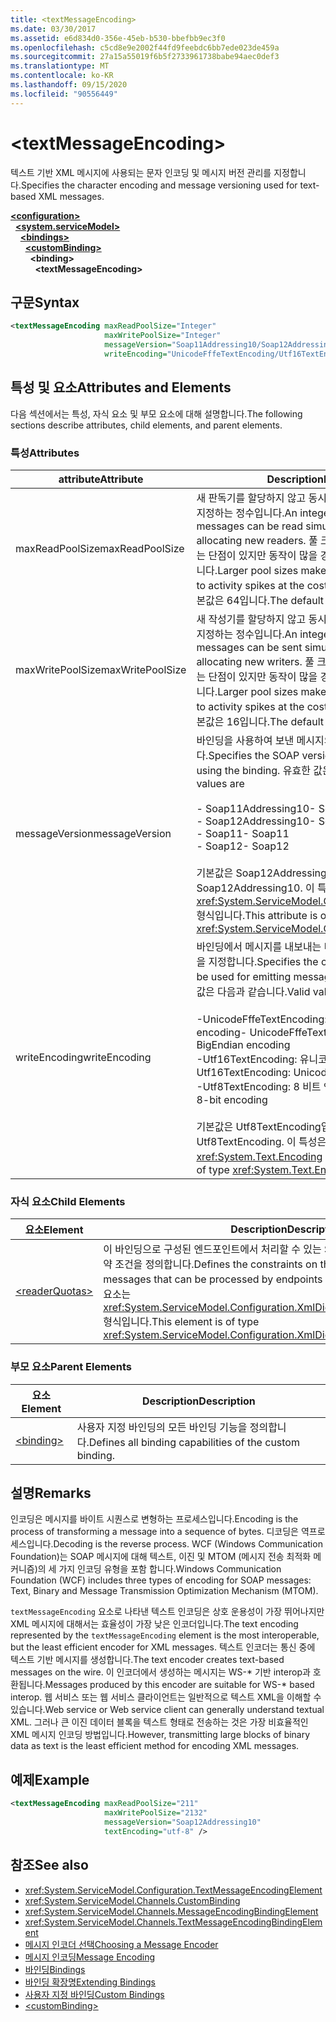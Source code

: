 ```yaml
---
title: <textMessageEncoding>
ms.date: 03/30/2017
ms.assetid: e6d834d0-356e-45eb-b530-bbefbb9ec3f0
ms.openlocfilehash: c5cd8e9e2002f44fd9feebdc6bb7ede023de459a
ms.sourcegitcommit: 27a15a55019f6b5f2733961738babe94aec0def3
ms.translationtype: MT
ms.contentlocale: ko-KR
ms.lasthandoff: 09/15/2020
ms.locfileid: "90556449"
---
```

# \<textMessageEncoding>
<span data-ttu-id="d563e-101">텍스트 기반 XML 메시지에 사용되는 문자 인코딩 및 메시지 버전 관리를 지정합니다.</span><span class="sxs-lookup"><span data-stu-id="d563e-101">Specifies the character encoding and message versioning used for text-based XML messages.</span></span>  
  
[**\<configuration>**](../configuration-element.md)\
&nbsp;&nbsp;[**\<system.serviceModel>**](system-servicemodel.md)\
&nbsp;&nbsp;&nbsp;&nbsp;[**\<bindings>**](bindings.md)\
&nbsp;&nbsp;&nbsp;&nbsp;&nbsp;&nbsp;[**\<customBinding>**](custombinding.md)\
&nbsp;&nbsp;&nbsp;&nbsp;&nbsp;&nbsp;&nbsp;&nbsp;**\<binding>**\
&nbsp;&nbsp;&nbsp;&nbsp;&nbsp;&nbsp;&nbsp;&nbsp;&nbsp;&nbsp;**\<textMessageEncoding>**  
  
## <a name="syntax"></a><span data-ttu-id="d563e-102">구문</span><span class="sxs-lookup"><span data-stu-id="d563e-102">Syntax</span></span>  
  
```xml  
<textMessageEncoding maxReadPoolSize="Integer"
                     maxWritePoolSize="Integer"
                     messageVersion="Soap11Addressing10/Soap12Addressing10"
                     writeEncoding="UnicodeFffeTextEncoding/Utf16TextEncoding/Utf8TextEncoding" />
```  
  
## <a name="attributes-and-elements"></a><span data-ttu-id="d563e-103">특성 및 요소</span><span class="sxs-lookup"><span data-stu-id="d563e-103">Attributes and Elements</span></span>  
 <span data-ttu-id="d563e-104">다음 섹션에서는 특성, 자식 요소 및 부모 요소에 대해 설명합니다.</span><span class="sxs-lookup"><span data-stu-id="d563e-104">The following sections describe attributes, child elements, and parent elements.</span></span>  
  
### <a name="attributes"></a><span data-ttu-id="d563e-105">특성</span><span class="sxs-lookup"><span data-stu-id="d563e-105">Attributes</span></span>  
  
|<span data-ttu-id="d563e-106">attribute</span><span class="sxs-lookup"><span data-stu-id="d563e-106">Attribute</span></span>|<span data-ttu-id="d563e-107">Description</span><span class="sxs-lookup"><span data-stu-id="d563e-107">Description</span></span>|  
|---------------|-----------------|  
|<span data-ttu-id="d563e-108">maxReadPoolSize</span><span class="sxs-lookup"><span data-stu-id="d563e-108">maxReadPoolSize</span></span>|<span data-ttu-id="d563e-109">새 판독기를 할당하지 않고 동시에 읽을 수 있는 메시지 수를 지정하는 정수입니다.</span><span class="sxs-lookup"><span data-stu-id="d563e-109">An integer that specifies how many messages can be read simultaneously without allocating new readers.</span></span> <span data-ttu-id="d563e-110">풀 크기가 커지면 작업 집합이 커지는 단점이 있지만 동작이 많을 경우의 시스템 안정성이 높아집니다.</span><span class="sxs-lookup"><span data-stu-id="d563e-110">Larger pool sizes make the system more tolerant to activity spikes at the cost of a larger working set.</span></span> <span data-ttu-id="d563e-111">기본값은 64입니다.</span><span class="sxs-lookup"><span data-stu-id="d563e-111">The default is 64.</span></span>|  
|<span data-ttu-id="d563e-112">maxWritePoolSize</span><span class="sxs-lookup"><span data-stu-id="d563e-112">maxWritePoolSize</span></span>|<span data-ttu-id="d563e-113">새 작성기를 할당하지 않고 동시에 보낼 수 있는 메시지 수를 지정하는 정수입니다.</span><span class="sxs-lookup"><span data-stu-id="d563e-113">An integer that specifies how many messages can be sent simultaneously without allocating new writers.</span></span> <span data-ttu-id="d563e-114">풀 크기가 커지면 작업 집합이 커지는 단점이 있지만 동작이 많을 경우의 시스템 안정성이 높아집니다.</span><span class="sxs-lookup"><span data-stu-id="d563e-114">Larger pool sizes make the system more tolerant to activity spikes at the cost of a larger working set.</span></span> <span data-ttu-id="d563e-115">기본값은 16입니다.</span><span class="sxs-lookup"><span data-stu-id="d563e-115">The default is 16.</span></span>|  
|<span data-ttu-id="d563e-116">messageVersion</span><span class="sxs-lookup"><span data-stu-id="d563e-116">messageVersion</span></span>|<span data-ttu-id="d563e-117">바인딩을 사용하여 보낸 메시지의 SOAP 버전을 지정합니다.</span><span class="sxs-lookup"><span data-stu-id="d563e-117">Specifies the SOAP version of the messages sent using the binding.</span></span> <span data-ttu-id="d563e-118">유효한 값은 다음과 같습니다.</span><span class="sxs-lookup"><span data-stu-id="d563e-118">Valid values are</span></span><br /><br /> <span data-ttu-id="d563e-119">- Soap11Addressing10</span><span class="sxs-lookup"><span data-stu-id="d563e-119">-   Soap11Addressing10</span></span><br /><span data-ttu-id="d563e-120">- Soap12Addressing10</span><span class="sxs-lookup"><span data-stu-id="d563e-120">-   Soap12Addressing10</span></span><br /><span data-ttu-id="d563e-121">- Soap11</span><span class="sxs-lookup"><span data-stu-id="d563e-121">-   Soap11</span></span><br /><span data-ttu-id="d563e-122">- Soap12</span><span class="sxs-lookup"><span data-stu-id="d563e-122">-  Soap12</span></span><br /><br /><span data-ttu-id="d563e-123">기본값은 Soap12Addressing10입니다.</span><span class="sxs-lookup"><span data-stu-id="d563e-123">The default is Soap12Addressing10.</span></span> <span data-ttu-id="d563e-124">이 특성은 <xref:System.ServiceModel.Channels.MessageVersion> 형식입니다.</span><span class="sxs-lookup"><span data-stu-id="d563e-124">This attribute is of type <xref:System.ServiceModel.Channels.MessageVersion>.</span></span>|  
|<span data-ttu-id="d563e-125">writeEncoding</span><span class="sxs-lookup"><span data-stu-id="d563e-125">writeEncoding</span></span>|<span data-ttu-id="d563e-126">바인딩에서 메시지를 내보내는 데 사용되는 문자 집합 인코딩을 지정합니다.</span><span class="sxs-lookup"><span data-stu-id="d563e-126">Specifies the character set encoding to be used for emitting messages on the binding.</span></span> <span data-ttu-id="d563e-127">유효한 값은 다음과 같습니다.</span><span class="sxs-lookup"><span data-stu-id="d563e-127">Valid values are</span></span><br /><br /> <span data-ttu-id="d563e-128">-UnicodeFffeTextEncoding: Unicode 이상 Endian encoding</span><span class="sxs-lookup"><span data-stu-id="d563e-128">-   UnicodeFffeTextEncoding: Unicode BigEndian encoding</span></span><br /><span data-ttu-id="d563e-129">-Utf16TextEncoding: 유니코드 인코딩</span><span class="sxs-lookup"><span data-stu-id="d563e-129">-   Utf16TextEncoding: Unicode encoding</span></span><br /><span data-ttu-id="d563e-130">-Utf8TextEncoding: 8 비트 인코딩</span><span class="sxs-lookup"><span data-stu-id="d563e-130">-   Utf8TextEncoding: 8-bit encoding</span></span><br /><br /> <span data-ttu-id="d563e-131">기본값은 Utf8TextEncoding입니다.</span><span class="sxs-lookup"><span data-stu-id="d563e-131">The default is Utf8TextEncoding.</span></span> <span data-ttu-id="d563e-132">이 특성은 <xref:System.Text.Encoding> 형식입니다.</span><span class="sxs-lookup"><span data-stu-id="d563e-132">This attribute is of type <xref:System.Text.Encoding>.</span></span>|  
  
### <a name="child-elements"></a><span data-ttu-id="d563e-133">자식 요소</span><span class="sxs-lookup"><span data-stu-id="d563e-133">Child Elements</span></span>  
  
|<span data-ttu-id="d563e-134">요소</span><span class="sxs-lookup"><span data-stu-id="d563e-134">Element</span></span>|<span data-ttu-id="d563e-135">Description</span><span class="sxs-lookup"><span data-stu-id="d563e-135">Description</span></span>|  
|-------------|-----------------|  
|[\<readerQuotas>](/previous-versions/dotnet/netframework-4.0/ms731325(v=vs.100))|<span data-ttu-id="d563e-136">이 바인딩으로 구성된 엔드포인트에서 처리할 수 있는 SOAP 메시지의 복잡성에 대한 제약 조건을 정의합니다.</span><span class="sxs-lookup"><span data-stu-id="d563e-136">Defines the constraints on the complexity of SOAP messages that can be processed by endpoints configured with this binding.</span></span> <span data-ttu-id="d563e-137">이 요소는 <xref:System.ServiceModel.Configuration.XmlDictionaryReaderQuotasElement> 형식입니다.</span><span class="sxs-lookup"><span data-stu-id="d563e-137">This element is of type <xref:System.ServiceModel.Configuration.XmlDictionaryReaderQuotasElement>.</span></span>|  
  
### <a name="parent-elements"></a><span data-ttu-id="d563e-138">부모 요소</span><span class="sxs-lookup"><span data-stu-id="d563e-138">Parent Elements</span></span>  
  
|<span data-ttu-id="d563e-139">요소</span><span class="sxs-lookup"><span data-stu-id="d563e-139">Element</span></span>|<span data-ttu-id="d563e-140">Description</span><span class="sxs-lookup"><span data-stu-id="d563e-140">Description</span></span>|  
|-------------|-----------------|  
|[\<binding>](bindings.md)|<span data-ttu-id="d563e-141">사용자 지정 바인딩의 모든 바인딩 기능을 정의합니다.</span><span class="sxs-lookup"><span data-stu-id="d563e-141">Defines all binding capabilities of the custom binding.</span></span>|  
  
## <a name="remarks"></a><span data-ttu-id="d563e-142">설명</span><span class="sxs-lookup"><span data-stu-id="d563e-142">Remarks</span></span>  
 <span data-ttu-id="d563e-143">인코딩은 메시지를 바이트 시퀀스로 변형하는 프로세스입니다.</span><span class="sxs-lookup"><span data-stu-id="d563e-143">Encoding is the process of transforming a message into a sequence of bytes.</span></span> <span data-ttu-id="d563e-144">디코딩은 역프로세스입니다.</span><span class="sxs-lookup"><span data-stu-id="d563e-144">Decoding is the reverse process.</span></span> <span data-ttu-id="d563e-145">WCF (Windows Communication Foundation)는 SOAP 메시지에 대해 텍스트, 이진 및 MTOM (메시지 전송 최적화 메커니즘)의 세 가지 인코딩 유형을 포함 합니다.</span><span class="sxs-lookup"><span data-stu-id="d563e-145">Windows Communication Foundation (WCF) includes three types of encoding for SOAP messages: Text, Binary and Message Transmission Optimization Mechanism (MTOM).</span></span>  
  
 <span data-ttu-id="d563e-146">`textMessageEncoding` 요소로 나타낸 텍스트 인코딩은 상호 운용성이 가장 뛰어나지만 XML 메시지에 대해서는 효율성이 가장 낮은 인코더입니다.</span><span class="sxs-lookup"><span data-stu-id="d563e-146">The text encoding represented by the `textMessageEncoding` element is the most interoperable, but the least efficient encoder for XML messages.</span></span>  <span data-ttu-id="d563e-147">텍스트 인코더는 통신 중에 텍스트 기반 메시지를 생성합니다.</span><span class="sxs-lookup"><span data-stu-id="d563e-147">The text encoder creates text-based messages on the wire.</span></span> <span data-ttu-id="d563e-148">이 인코더에서 생성하는 메시지는 WS-\* 기반 interop과 호환됩니다.</span><span class="sxs-lookup"><span data-stu-id="d563e-148">Messages produced by this encoder are suitable for WS-\* based interop.</span></span> <span data-ttu-id="d563e-149">웹 서비스 또는 웹 서비스 클라이언트는 일반적으로 텍스트 XML을 이해할 수 있습니다.</span><span class="sxs-lookup"><span data-stu-id="d563e-149">Web service or Web service client can generally understand textual XML.</span></span> <span data-ttu-id="d563e-150">그러나 큰 이진 데이터 블록을 텍스트 형태로 전송하는 것은 가장 비효율적인 XML 메시지 인코딩 방법입니다.</span><span class="sxs-lookup"><span data-stu-id="d563e-150">However, transmitting large blocks of binary data as text is the least efficient method for encoding XML messages.</span></span>  
  
## <a name="example"></a><span data-ttu-id="d563e-151">예제</span><span class="sxs-lookup"><span data-stu-id="d563e-151">Example</span></span>  
  
```xml  
<textMessageEncoding maxReadPoolSize="211"
                     maxWritePoolSize="2132"
                     messageVersion="Soap12Addressing10"
                     textEncoding="utf-8" />
```  
  
## <a name="see-also"></a><span data-ttu-id="d563e-152">참조</span><span class="sxs-lookup"><span data-stu-id="d563e-152">See also</span></span>

- <xref:System.ServiceModel.Configuration.TextMessageEncodingElement>
- <xref:System.ServiceModel.Channels.CustomBinding>
- <xref:System.ServiceModel.Channels.MessageEncodingBindingElement>
- <xref:System.ServiceModel.Channels.TextMessageEncodingBindingElement>
- [<span data-ttu-id="d563e-153">메시지 인코더 선택</span><span class="sxs-lookup"><span data-stu-id="d563e-153">Choosing a Message Encoder</span></span>](../../../wcf/feature-details/choosing-a-message-encoder.md)
- [<span data-ttu-id="d563e-154">메시지 인코딩</span><span class="sxs-lookup"><span data-stu-id="d563e-154">Message Encoding</span></span>](message-encoding.md)
- [<span data-ttu-id="d563e-155">바인딩</span><span class="sxs-lookup"><span data-stu-id="d563e-155">Bindings</span></span>](../../../wcf/bindings.md)
- [<span data-ttu-id="d563e-156">바인딩 확장명</span><span class="sxs-lookup"><span data-stu-id="d563e-156">Extending Bindings</span></span>](../../../wcf/extending/extending-bindings.md)
- [<span data-ttu-id="d563e-157">사용자 지정 바인딩</span><span class="sxs-lookup"><span data-stu-id="d563e-157">Custom Bindings</span></span>](../../../wcf/extending/custom-bindings.md)
- [\<customBinding>](custombinding.md)
